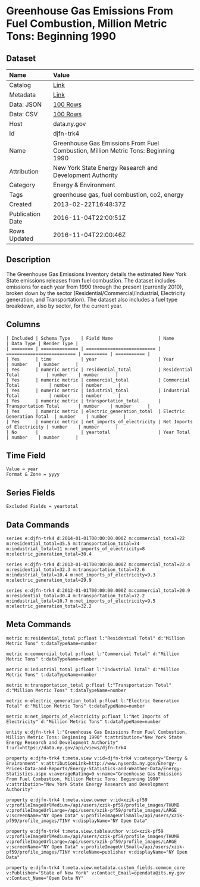 # Greenhouse Gas Emissions From Fuel Combustion, Million Metric Tons: Beginning 1990

## Dataset

| Name | Value |
| :--- | :---- |
| Catalog | [Link](https://catalog.data.gov/dataset/greenhouse-gas-emissions-from-fuel-combustion-million-metric-tons-beginning-1990) |
| Metadata | [Link](https://data.ny.gov/api/views/djfn-trk4) |
| Data: JSON | [100 Rows](https://data.ny.gov/api/views/djfn-trk4/rows.json?max_rows=100) |
| Data: CSV | [100 Rows](https://data.ny.gov/api/views/djfn-trk4/rows.csv?max_rows=100) |
| Host | data.ny.gov |
| Id | djfn-trk4 |
| Name | Greenhouse Gas Emissions From Fuel Combustion, Million Metric Tons: Beginning 1990 |
| Attribution | New York State Energy Research and Development Authority |
| Category | Energy & Environment |
| Tags | greenhouse gas, fuel combustion, co2, energy |
| Created | 2013-02-22T16:48:37Z |
| Publication Date | 2016-11-04T22:00:51Z |
| Rows Updated | 2016-11-04T22:00:46Z |

## Description

The Greenhouse Gas Emissions Inventory details the estimated New York State emissions releases from fuel combustion.  The dataset includes emissions for each year from 1990 through the present (currently 2010), broken down by the sector (Residential/Commercial/Industrial, Electricity generation, and Transportation).  The dataset also includes a fuel type breakdown, also by sector, for the current year.

## Columns

```ls
| Included | Schema Type    | Field Name                 | Name                       | Data Type | Render Type |
| ======== | ============== | ========================== | ========================== | ========= | =========== |
| Yes      | time           | year                       | Year                       | number    | number      |
| Yes      | numeric metric | residential_total          | Residential Total          | number    | number      |
| Yes      | numeric metric | commercial_total           | Commercial Total           | number    | number      |
| Yes      | numeric metric | industrial_total           | Industrial Total           | number    | number      |
| Yes      | numeric metric | transportation_total       | Transportation Total       | number    | number      |
| Yes      | numeric metric | electric_generation_total  | Electric Generation Total  | number    | number      |
| Yes      | numeric metric | net_imports_of_electricity | Net Imports of Electricity | number    | number      |
| No       |                | yeartotal                  | Year Total                 | number    | number      |
```

## Time Field

```ls
Value = year
Format & Zone = yyyy
```

## Series Fields

```ls
Excluded Fields = yeartotal
```

## Data Commands

```ls
series e:djfn-trk4 d:2014-01-01T00:00:00.000Z m:commercial_total=22 m:residential_total=35.5 m:transportation_total=74 m:industrial_total=11 m:net_imports_of_electricity=8 m:electric_generation_total=30.4

series e:djfn-trk4 d:2013-01-01T00:00:00.000Z m:commercial_total=22.4 m:residential_total=32.3 m:transportation_total=72.6 m:industrial_total=10.4 m:net_imports_of_electricity=9.3 m:electric_generation_total=29.9

series e:djfn-trk4 d:2012-01-01T00:00:00.000Z m:commercial_total=20.9 m:residential_total=30.4 m:transportation_total=72.2 m:industrial_total=10.7 m:net_imports_of_electricity=9.5 m:electric_generation_total=32.2
```

## Meta Commands

```ls
metric m:residential_total p:float l:"Residential Total" d:"Million Metric Tons" t:dataTypeName=number

metric m:commercial_total p:float l:"Commercial Total" d:"Million Metric Tons" t:dataTypeName=number

metric m:industrial_total p:float l:"Industrial Total" d:"Million Metric Tons" t:dataTypeName=number

metric m:transportation_total p:float l:"Transportation Total" d:"Million Metric Tons" t:dataTypeName=number

metric m:electric_generation_total p:float l:"Electric Generation Total" d:"Million Metric Tons" t:dataTypeName=number

metric m:net_imports_of_electricity p:float l:"Net Imports of Electricity" d:"Million Metric Tons" t:dataTypeName=number

entity e:djfn-trk4 l:"Greenhouse Gas Emissions From Fuel Combustion, Million Metric Tons: Beginning 1990" t:attribution="New York State Energy Research and Development Authority" t:url=https://data.ny.gov/api/views/djfn-trk4

property e:djfn-trk4 t:meta.view v:id=djfn-trk4 v:category="Energy & Environment" v:attributionLink=http://www.nyserda.ny.gov/Energy-Prices-Data-and-Reports/Energy-Statistics-and-Weather-Data/Energy-Statistics.aspx v:averageRating=0 v:name="Greenhouse Gas Emissions From Fuel Combustion, Million Metric Tons: Beginning 1990" v:attribution="New York State Energy Research and Development Authority"

property e:djfn-trk4 t:meta.view.owner v:id=xzik-pf59 v:profileImageUrlMedium=/api/users/xzik-pf59/profile_images/THUMB v:profileImageUrlLarge=/api/users/xzik-pf59/profile_images/LARGE v:screenName="NY Open Data" v:profileImageUrlSmall=/api/users/xzik-pf59/profile_images/TINY v:displayName="NY Open Data"

property e:djfn-trk4 t:meta.view.tableauthor v:id=xzik-pf59 v:profileImageUrlMedium=/api/users/xzik-pf59/profile_images/THUMB v:profileImageUrlLarge=/api/users/xzik-pf59/profile_images/LARGE v:screenName="NY Open Data" v:profileImageUrlSmall=/api/users/xzik-pf59/profile_images/TINY v:roleName=publisher v:displayName="NY Open Data"

property e:djfn-trk4 t:meta.view.metadata.custom_fields.common_core v:Publisher="State of New York" v:Contact_Email=opendata@its.ny.gov v:Contact_Name="Open Data NY"
```